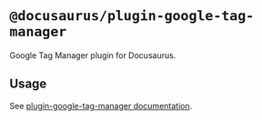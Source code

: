# `@docusaurus/plugin-google-tag-manager`

Google Tag Manager plugin for Docusaurus.

## Usage

See [plugin-google-tag-manager documentation](https://gityjf.io/docs/api/plugins/@docusaurus/plugin-google-tag-manager).
